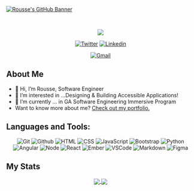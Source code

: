 [![Rousse's GitHub Banner](./assets/GithubBanner(1).png)](https://roussevbidon.com)

<br>

<p align="center">
    <img src="http://typing-svg.herokuapp.com?size=35&color=FB6F92&center=true&width=700&lines=Hi%2C+My+name+is+Rousse.;Full+Stack+Developer;Nature+Lover"/>
</p>

<p align="center">
  <a href="https://twitter.com/roussevcodes" target="_blank"><img alt="Twitter" title="Twitter" src="https://img.shields.io/badge/-@roussevcodes-fb6f92?style=for-the-badge&logo=Twitter&logoColor=white" style="color=white;"/></a>
  <a href="https://www.linkedin.com/in/roussebidon/" target="_blank"><img alt="Linkedin" title="Linkedin" src="https://img.shields.io/badge/-Rousse%20Bidon-fb6f92?style=for-the-badge&logo=linkedin&logoColor=white"/></a>
</p>
<p align="center">
  <a href="https://mail.google.com/mail/u/0/#inbox?compose=new" target="_blank"><img alt="Gmail" title="Gmail" src="https://img.shields.io/badge/-roussebidon@gmail.com-fb6f92?style=for-the-badge&logo=gmail&logoColor=white" style="color=white;"/></a>
</p>


## About Me
- 👋 Hi, I’m Rousse, Software Engineer
- 👀 I’m interested in ...Designing & Building Accessible Applications!
- 🌱 I’m currently  ...  in GA Software Engineering Immersive Program
- Want to know more about me? [Check out my portfolio.](https://roussevbidon.com/)
<!-- - 💞️ I’m looking to collaborate on ... 
 -->
## Languages and Tools: 

<p align="center">
    <img alt="Git" title="Git" src="https://img.shields.io/badge/git-%23F05033.svg?style=for-the-badge&logo=git&logoColor=white"/>
     <img alt="Github" title="Github" src="https://img.shields.io/badge/github-%23121011.svg?style=for-the-badge&logo=github&logoColor=white"/>
     <img alt="HTML" title="HTML" src="https://img.shields.io/badge/html5-%23E34F26.svg?style=for-the-badge&logo=html5&logoColor=white"/>
    <img alt="CSS" title="CSS" src="https://img.shields.io/badge/css3-%231572B6.svg?style=for-the-badge&logo=css3&logoColor=white"/>
     <img alt="JavaScript" title="JavaScript" src="https://img.shields.io/badge/javascript-%23323330.svg?style=for-the-badge&logo=javascript&logoColor=%23F7DF1E"/>
    <img alt="Bootstrap" title="Bootstrap" src="https://img.shields.io/badge/bootstrap-%23563D7C.svg?style=for-the-badge&logo=bootstrap&logoColor=white"/>
<!--      <img alt="Java" title="Java" src="https://img.shields.io/badge/java-%23ED8B00.svg?style=for-the-badge&logo=java&logoColor=white"/> -->
       <img alt="Python" title="Python" src="https://img.shields.io/badge/Python-3776AB?style=for-the-badge&logo=python&logoColor=white"/>
     <img alt="Angular" title="Angular" src="https://img.shields.io/badge/angular-%23DD0031.svg?style=for-the-badge&logo=angular&logoColor=white"/>
     <img alt="Node" title="Node" src="https://img.shields.io/badge/node.js-6DA55F?style=for-the-badge&logo=node.js&logoColor=white"/>
    <img alt="React" title="React" src="https://img.shields.io/badge/react-%2320232a.svg?style=for-the-badge&logo=react&logoColor=%2361DAFB"/>
     <img alt="Ember" title="Ember" src="https://img.shields.io/badge/ember-1C1E24?style=for-the-badge&logo=ember.js&logoColor=#D04A37"/>
<!--    <img alt=jQuery" title="jQuery" src="https://img.shields.io/badge/jquery-%230769AD.svg?style=for-the-badge&logo=jquery&logoColor=white"/>                                           -->
 <img alt="VSCode" title="VSCode" src="https://img.shields.io/badge/Visual%20Studio%20Code-0078d7.svg?style=for-the-badge&logo=visual-studio-code&logoColor=white"/>   
 <img alt="Markdown" title = "Markdown" = src="https://img.shields.io/badge/Markdown-000000?style=for-the-badge&logo=markdown&logoColor=white">
<!-- UX Design -->
 <img alt="Figma" title="Figma" src="https://img.shields.io/badge/figma-%23F24E1E.svg?style=for-the-badge&logo=figma&logoColor=white"/>

</p>

## My Stats

<!-- 
[![GitHub Streak](https://github-readme-streak-stats.herokuapp.com/?user=rbidon&theme=white&ring=fb6f92&fire=fb6f92&currStreakLabel=fb6f92)](https://git.io/streak-stats)

[![Anurag's GitHub stats](https://github-readme-stats.vercel.app/api?username=rbidon&title_color=fb6f92)](https://github.com/rbidon/github-readme-stats) -->
<div align="center">
<a href="https://github.com/rbidon/github-readme-stats">
  <img align="center" src="https://github-readme-stats.vercel.app/api?username=rbidon&title_color=fb6f92" />
</a>
<a href="https://git.io/streak-stats">
  <img align="center" src="https://github-readme-streak-stats.herokuapp.com/?user=rbidon&theme=white&ring=fb6f92&fire=fb6f92&currStreakLabel=fb6f92" />
</a>
</div>
